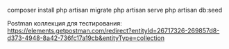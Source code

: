 composer install
php artisan migrate
php artisan serve
php artisan db:seed

Postman коллекция для тестирования:
https://elements.getpostman.com/redirect?entityId=26717326-269857d8-d373-4948-8a42-736fc17a19cb&entityType=collection
